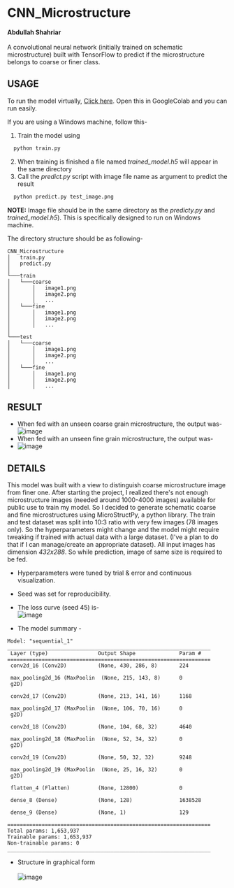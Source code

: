 # CNN_Microstructure
**Abdullah Shahriar**<br>
<br>
A convolutional neural network (initially trained on schematic microstructure) built with TensorFlow to predict if the microstructure belongs to coarse or finer class.


## USAGE

To run the model virtually, [Click here](https://github.com/shahriarabdullah/CNN_Microstructure/blob/main/GoogleColab/CNN_Microstructure_Final.ipynb). Open this in GoogleColab and you can run easily.

If you are using a Windows machine, follow this-

1. Train the model using
```bash
  python train.py
```
2. When training is finished a file named *trained_model.h5* will appear in the same directory
3. Call the *predict.py* script with image file name as argument to predict the result
```bash
  python predict.py test_image.png
```
**NOTE:** Image file should be in the same directory as the *predicty.py* and *trained_model.h5*). This is specifically designed to run on Windows machine. 

The directory structure should be as following-
```
CNN_Microstructure
│   train.py
│   predict.py
│
└───train
│   └───coarse
│       │   image1.png
│       │   image2.png
│       │   ...
│   └───fine
│       │   image1.png
│       │   image2.png
│       │   ...
│   
└───test
│   └───coarse
│       │   image1.png
│       │   image2.png
│       │   ...
│   └───fine
│       │   image1.png
│       │   image2.png
│       │   ...
```

## RESULT
* When fed with an unseen coarse grain microstructure, the output was-<br>
![image](https://user-images.githubusercontent.com/12016642/151815678-e0584fe0-7785-4a72-93a0-5a1c084de7c6.png)
* When fed with an unseen fine grain microstructure, the output was-<br>
* ![image](https://user-images.githubusercontent.com/12016642/151815835-e6dec89a-b384-4640-bf5e-d27c168f9f4c.png)



## DETAILS
This model was built with a view to distinguish coarse microstructure image from finer one. After starting the project, I realized there's not enough microstructure images (needed around 1000-4000 images) available for public use to train my model. So I decided to generate schematic coarse and fine microstructures using MicroStructPy, a python library. The train and test dataset was split into 10:3 ratio with very few images (78 images only). So the hyperparameters might change and the model might require tweaking if trained with actual data with a large dataset. (I've a plan to do that if I can manage/create an appropriate dataset). 
All input images has dimension *432x288*. So while prediction, image of same size is required to be fed.

* Hyperparameters were tuned by trial & error and continuous visualization.
* Seed was set for reproducibility.
* The loss curve (seed 45) is-<br>
 ![image](https://user-images.githubusercontent.com/12016642/151816630-59be2927-96ee-438d-9f73-bb3d864d2d03.png)


* The model summary - <br>
```
Model: "sequential_1"
_________________________________________________________________
 Layer (type)                Output Shape              Param #   
=================================================================
 conv2d_16 (Conv2D)          (None, 430, 286, 8)       224       
                                                                 
 max_pooling2d_16 (MaxPoolin  (None, 215, 143, 8)      0         
 g2D)                                                            
                                                                 
 conv2d_17 (Conv2D)          (None, 213, 141, 16)      1168      
                                                                 
 max_pooling2d_17 (MaxPoolin  (None, 106, 70, 16)      0         
 g2D)                                                            
                                                                 
 conv2d_18 (Conv2D)          (None, 104, 68, 32)       4640      
                                                                 
 max_pooling2d_18 (MaxPoolin  (None, 52, 34, 32)       0         
 g2D)                                                            
                                                                 
 conv2d_19 (Conv2D)          (None, 50, 32, 32)        9248      
                                                                 
 max_pooling2d_19 (MaxPoolin  (None, 25, 16, 32)       0         
 g2D)                                                            
                                                                 
 flatten_4 (Flatten)         (None, 12800)             0         
                                                                 
 dense_8 (Dense)             (None, 128)               1638528   
                                                                 
 dense_9 (Dense)             (None, 1)                 129       
                                                                 
=================================================================
Total params: 1,653,937
Trainable params: 1,653,937
Non-trainable params: 0
_________________________________________________________________
```
* Structure in graphical form <br><br>
![image](https://user-images.githubusercontent.com/12016642/151747008-2cab7dc7-ef86-4ecf-8a94-ec0a8b070eb6.png)


